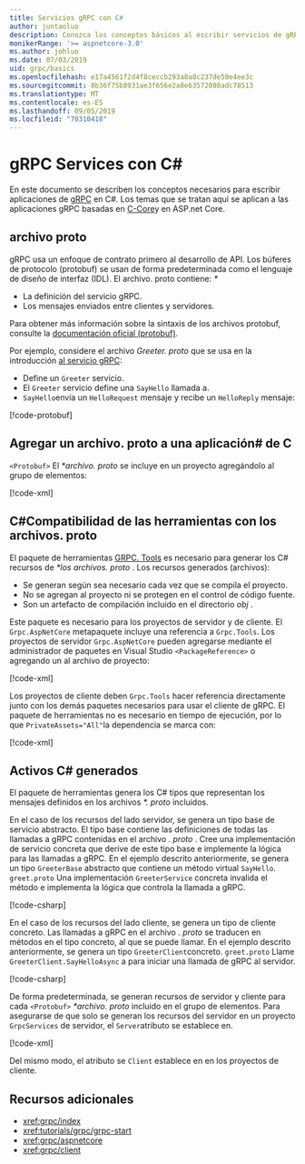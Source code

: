 ```yaml
---
title: Servicios gRPC con C#
author: juntaoluo
description: Conozca los conceptos básicos al escribir servicios de gRPC C#con.
monikerRange: '>= aspnetcore-3.0'
ms.author: johluo
ms.date: 07/03/2019
uid: grpc/basics
ms.openlocfilehash: e17a4561f2d4f8ceccb293a8a8c237de58e4ee3c
ms.sourcegitcommit: 8b36f75b8931ae3f656e2a8e63572080adc78513
ms.translationtype: MT
ms.contentlocale: es-ES
ms.lasthandoff: 09/05/2019
ms.locfileid: "70310418"
---
```

# <a name="grpc-services-with-c"></a>gRPC Services con C\#

En este documento se describen los conceptos necesarios para escribir aplicaciones de [gRPC](https://grpc.io/docs/guides/) en C#. Los temas que se tratan aquí se aplican a las aplicaciones gRPC basadas en [C-Core](https://grpc.io/blog/grpc-stacks)y en ASP.net Core.

## <a name="proto-file"></a>archivo proto

gRPC usa un enfoque de contrato primero al desarrollo de API. Los búferes de protocolo (protobuf) se usan de forma predeterminada como el lenguaje de diseño de interfaz (IDL). El archivo. proto contiene:  *\**

* La definición del servicio gRPC.
* Los mensajes enviados entre clientes y servidores.

Para obtener más información sobre la sintaxis de los archivos protobuf, consulte la [documentación oficial (protobuf)](https://developers.google.com/protocol-buffers/docs/proto3).

Por ejemplo, considere el archivo *Greeter. proto* que se usa en la introducción [al servicio gRPC](xref:tutorials/grpc/grpc-start):

* Define un `Greeter` servicio.
* El `Greeter` servicio define una `SayHello` llamada a.
* `SayHello`envía un `HelloRequest` mensaje y recibe un `HelloReply` mensaje:

[!code-protobuf[](~/tutorials/grpc/grpc-start/sample/GrpcGreeter/Protos/greet.proto)]

## <a name="add-a-proto-file-to-a-c-app"></a>Agregar un archivo. proto a una aplicación\# de C

`<Protobuf>` El  *\*archivo. proto* se incluye en un proyecto agregándolo al grupo de elementos:

[!code-xml[](~/tutorials/grpc/grpc-start/sample/GrpcGreeter/GrpcGreeter.csproj?highlight=2&range=7-9)]

## <a name="c-tooling-support-for-proto-files"></a>C#Compatibilidad de las herramientas con los archivos. proto

El paquete de herramientas [GRPC. Tools](https://www.nuget.org/packages/Grpc.Tools/) es necesario para generar los C# recursos de  *\*los archivos. proto* . Los recursos generados (archivos):

* Se generan según sea necesario cada vez que se compila el proyecto.
* No se agregan al proyecto ni se protegen en el control de código fuente.
* Son un artefacto de compilación incluido en el directorio *obj* .

Este paquete es necesario para los proyectos de servidor y de cliente. El `Grpc.AspNetCore` metapaquete incluye una referencia a `Grpc.Tools`. Los proyectos de servidor `Grpc.AspNetCore` pueden agregarse mediante el administrador de paquetes en Visual Studio `<PackageReference>` o agregando un al archivo de proyecto:

[!code-xml[](~/tutorials/grpc/grpc-start/sample/GrpcGreeter/GrpcGreeter.csproj?highlight=1&range=12)]

Los proyectos de cliente deben `Grpc.Tools` hacer referencia directamente junto con los demás paquetes necesarios para usar el cliente de gRPC. El paquete de herramientas no es necesario en tiempo de ejecución, por lo que `PrivateAssets="All"`la dependencia se marca con:

[!code-xml[](~/tutorials/grpc/grpc-start/sample/GrpcGreeterClient/GrpcGreeterClient.csproj?highlight=3&range=9-11)]

## <a name="generated-c-assets"></a>Activos C# generados

El paquete de herramientas genera los C# tipos que representan los mensajes definidos en los archivos  *\*. proto* incluidos.

En el caso de los recursos del lado servidor, se genera un tipo base de servicio abstracto. El tipo base contiene las definiciones de todas las llamadas a gRPC contenidas en el archivo *. proto* . Cree una implementación de servicio concreta que derive de este tipo base e implemente la lógica para las llamadas a gRPC. En el ejemplo descrito anteriormente, se genera un tipo `GreeterBase` abstracto que contiene un método virtual `SayHello`. `greet.proto` Una implementación `GreeterService` concreta invalida el método e implementa la lógica que controla la llamada a gRPC.

[!code-csharp[](~/tutorials/grpc/grpc-start/sample/GrpcGreeter/Services/GreeterService.cs?name=snippet)]

En el caso de los recursos del lado cliente, se genera un tipo de cliente concreto. Las llamadas a gRPC en el archivo *. proto* se traducen en métodos en el tipo concreto, al que se puede llamar. En el ejemplo descrito anteriormente, se genera un tipo `GreeterClient`concreto. `greet.proto` Llame `GreeterClient.SayHelloAsync` a para iniciar una llamada de gRPC al servidor.

[!code-csharp[](~/tutorials/grpc/grpc-start/sample/GrpcGreeterClient/Program.cs?name=snippet)]

De forma predeterminada, se generan recursos de servidor y cliente para cada `<Protobuf>`  *\*archivo. proto* incluido en el grupo de elementos. Para asegurarse de que solo se generan los recursos del servidor en un proyecto `GrpcServices` de servidor, el `Server`atributo se establece en.

[!code-xml[](~/tutorials/grpc/grpc-start/sample/GrpcGreeter/GrpcGreeter.csproj?highlight=2&range=7-9)]

Del mismo modo, el atributo se `Client` establece en en los proyectos de cliente.

## <a name="additional-resources"></a>Recursos adicionales

* <xref:grpc/index>
* <xref:tutorials/grpc/grpc-start>
* <xref:grpc/aspnetcore>
* <xref:grpc/client>
